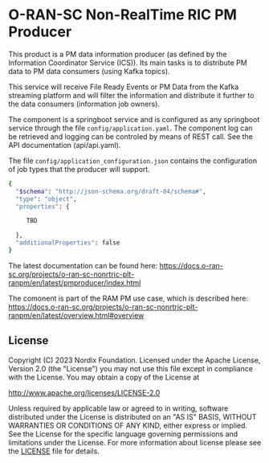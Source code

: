 # O-RAN-SC Non-RealTime RIC PM Producer

This product is a PM data information producer (as defined by the Information Coordinator Service (ICS)). Its main tasks is to distribute PM data to PM data consumers (using Kafka topics).

This service will receive File Ready Events or PM Data from the Kafka streaming platform and will filter the information and distribute it further to the data consumers (information job owners).

The component is a springboot service and is configured as any springboot service through the file `config/application.yaml`. The component log can be retrieved and logging can be controled by means of REST call. See the API documentation (api/api.yaml).

The file `config/application_configuration.json` contains the configuration of job types that the producer will support.



```sh
{
  "$schema": "http://json-schema.org/draft-04/schema#",
  "type": "object",
  "properties": {

     TBD

  },
  "additionalProperties": false
}
```

The latest documentation can be found here:
https://docs.o-ran-sc.org/projects/o-ran-sc-nonrtric-plt-ranpm/en/latest/pmproducer/index.html


The comonent is part of the RAM PM use case, which is described here:
https://docs.o-ran-sc.org/projects/o-ran-sc-nonrtric-plt-ranpm/en/latest/overview.html#overview


## License

Copyright (C) 2023 Nordix Foundation. Licensed under the Apache License, Version 2.0 (the "License") you may not use this file except in compliance with the License. You may obtain a copy of the License at

http://www.apache.org/licenses/LICENSE-2.0

Unless required by applicable law or agreed to in writing, software distributed under the License is distributed on an "AS IS" BASIS, WITHOUT WARRANTIES OR CONDITIONS OF ANY KIND, either express or implied. See the License for the specific language governing permissions and limitations under the License.
For more information about license please see the [LICENSE](LICENSE.txt) file for details.
